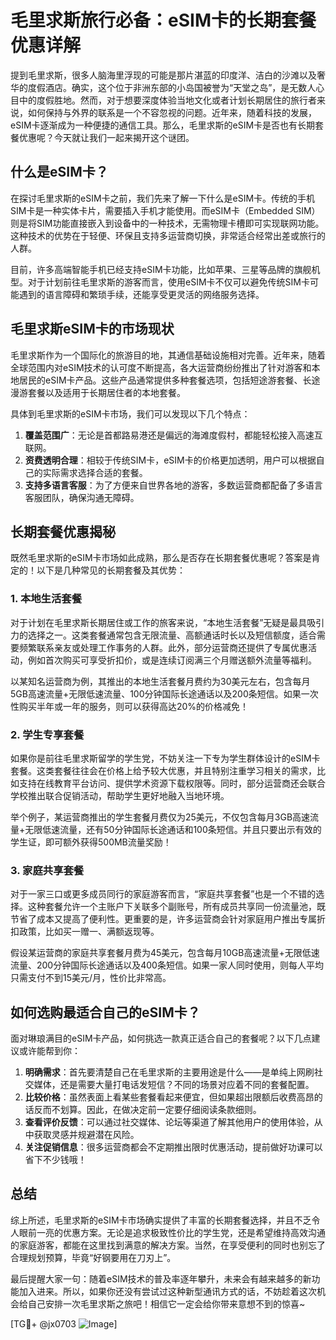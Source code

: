 # 毛里求斯旅行必备：eSIM卡的长期套餐优惠详解

提到毛里求斯，很多人脑海里浮现的可能是那片湛蓝的印度洋、洁白的沙滩以及奢华的度假酒店。确实，这个位于非洲东部的小岛国被誉为“天堂之岛”，是无数人心目中的度假胜地。然而，对于想要深度体验当地文化或者计划长期居住的旅行者来说，如何保持与外界的联系是一个不容忽视的问题。近年来，随着科技的发展，eSIM卡逐渐成为一种便捷的通信工具。那么，毛里求斯的eSIM卡是否也有长期套餐优惠呢？今天就让我们一起来揭开这个谜团。

## 什么是eSIM卡？

在探讨毛里求斯的eSIM卡之前，我们先来了解一下什么是eSIM卡。传统的手机SIM卡是一种实体卡片，需要插入手机才能使用。而eSIM卡（Embedded SIM）则是将SIM功能直接嵌入到设备中的一种技术，无需物理卡槽即可实现联网功能。这种技术的优势在于轻便、环保且支持多运营商切换，非常适合经常出差或旅行的人群。

目前，许多高端智能手机已经支持eSIM卡功能，比如苹果、三星等品牌的旗舰机型。对于计划前往毛里求斯的游客而言，使用eSIM卡不仅可以避免传统SIM卡可能遇到的语言障碍和繁琐手续，还能享受更灵活的网络服务选择。

## 毛里求斯eSIM卡的市场现状

毛里求斯作为一个国际化的旅游目的地，其通信基础设施相对完善。近年来，随着全球范围内对eSIM技术的认可度不断提高，各大运营商纷纷推出了针对游客和本地居民的eSIM卡产品。这些产品通常提供多种套餐选项，包括短途游套餐、长途漫游套餐以及适用于长期居住者的本地套餐。

具体到毛里求斯的eSIM卡市场，我们可以发现以下几个特点：

1. **覆盖范围广**：无论是首都路易港还是偏远的海滩度假村，都能轻松接入高速互联网。
2. **资费透明合理**：相较于传统SIM卡，eSIM卡的价格更加透明，用户可以根据自己的实际需求选择合适的套餐。
3. **支持多语言客服**：为了方便来自世界各地的游客，多数运营商都配备了多语言客服团队，确保沟通无障碍。

## 长期套餐优惠揭秘

既然毛里求斯的eSIM卡市场如此成熟，那么是否存在长期套餐优惠呢？答案是肯定的！以下是几种常见的长期套餐及其优势：

### 1. 本地生活套餐

对于计划在毛里求斯长期居住或工作的旅客来说，“本地生活套餐”无疑是最具吸引力的选择之一。这类套餐通常包含无限流量、高额通话时长以及短信额度，适合需要频繁联系亲友或处理工作事务的人群。此外，部分运营商还提供了专属优惠活动，例如首次购买可享受折扣价，或是连续订阅满三个月赠送额外流量等福利。

以某知名运营商为例，其推出的本地生活套餐月费约为30美元左右，包含每月5GB高速流量+无限低速流量、100分钟国际长途通话以及200条短信。如果一次性购买半年或一年的服务，则可以获得高达20%的价格减免！

### 2. 学生专享套餐

如果你是前往毛里求斯留学的学生党，不妨关注一下专为学生群体设计的eSIM卡套餐。这类套餐往往会在价格上给予较大优惠，并且特别注重学习相关的需求，比如支持在线教育平台访问、提供学术资源下载权限等。同时，部分运营商还会联合学校推出联合促销活动，帮助学生更好地融入当地环境。

举个例子，某运营商推出的学生套餐月费仅为25美元，不仅包含每月3GB高速流量+无限低速流量，还有50分钟国际长途通话和100条短信。并且只要出示有效的学生证，即可额外获得500MB流量奖励！

### 3. 家庭共享套餐

对于一家三口或更多成员同行的家庭游客而言，“家庭共享套餐”也是一个不错的选择。这种套餐允许一个主账户下关联多个副账号，所有成员共享同一份流量池，既节省了成本又提高了便利性。更重要的是，许多运营商会针对家庭用户推出专属折扣政策，比如买一赠一、满额返现等。

假设某运营商的家庭共享套餐月费为45美元，包含每月10GB高速流量+无限低速流量、200分钟国际长途通话以及400条短信。如果一家人同时使用，则每人平均只需支付不到15美元/月，性价比非常高。

## 如何选购最适合自己的eSIM卡？

面对琳琅满目的eSIM卡产品，如何挑选一款真正适合自己的套餐呢？以下几点建议或许能帮到你：

1. **明确需求**：首先要清楚自己在毛里求斯的主要用途是什么——是单纯上网刷社交媒体，还是需要大量打电话发短信？不同的场景对应着不同的套餐配置。
2. **比较价格**：虽然表面上看某些套餐看起来便宜，但如果超出限额后收费高昂的话反而不划算。因此，在做决定前一定要仔细阅读条款细则。
3. **查看评价反馈**：可以通过社交媒体、论坛等渠道了解其他用户的使用体验，从中获取灵感并规避潜在风险。
4. **关注促销信息**：很多运营商都会不定期推出限时优惠活动，提前做好功课可以省下不少钱哦！

## 总结

综上所述，毛里求斯的eSIM卡市场确实提供了丰富的长期套餐选择，并且不乏令人眼前一亮的优惠方案。无论是追求极致性价比的学生党，还是希望维持高效沟通的家庭游客，都能在这里找到满意的解决方案。当然，在享受便利的同时也别忘了合理规划预算，毕竟“好钢要用在刀刃上”。

最后提醒大家一句：随着eSIM技术的普及率逐年攀升，未来会有越来越多的新功能加入进来。所以，如果你还没有尝试过这种新型通讯方式的话，不妨趁着这次机会给自己安排一次毛里求斯之旅吧！相信它一定会给你带来意想不到的惊喜~

[TG💪+ @jx0703 ![Image](https://github.com/user-attachments/assets/dbca1d08-cadb-493c-b0ec-ad6f7a83f270)]